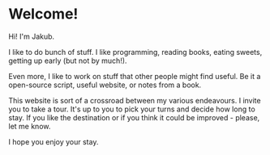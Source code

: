 # Welcome!

Hi! I'm Jakub. 

I like to do bunch of stuff. I like programming, reading books, eating sweets, getting up early (but not by much!).

Even more, I like to work on stuff that other people might find useful. Be it a open-source script, useful website, or notes from a book.

This website is sort of a crossroad between my various endeavours. I invite you to take a tour. It's up to you to pick your turns and decide how long to stay. If you like the destination or if you think it could be improved - please, let me know.

I hope you enjoy your stay.
